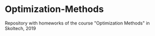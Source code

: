 # Optimization-Methods
Repository with homeworks of the course "Optimization Methods" in Skoltech, 2019
